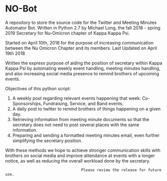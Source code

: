 # NO-Bot
A repository to store the source code for the Twitter and Meeting Minutes Automator Bot. 
Written in Python 2.7 by Michael Long, the fall 2018 - spring 2019 Secretary for Nu-Omicron chapter of Kappa Kappa Psi.

Started on April 10th, 2018 for the purpose of increasing communication between the Nu Omicron Chapter and its members.
Last Updated on April 19th 2018

Written the express purpose of aiding the position of secretary within Kappa Kappa Psi by automating weekly event handling, meeting minutes handling, and also increasing social media presence to remind brothers of upcoming events.

Objectives of this python script:
1. A weekly post regarding relevant events happening that week: Co-Sponsorships, Fundraising, Service, and Band events.
2. A daily post to twitter to remind brothers of things happening on a given day.
3. Retrieving information from meeting minute documents so that the secretary does not need to post several places with the same information.
4. Preparing and sending a formatted meeting minutes email, even further simplifying the secretary position.

With these methods we hope to achieve stronger communication skills with brothers on social media and improve attendance at events with a longer notice, as well as reducing the overall workload done by the secretary.

                                      
                                      Please review the release for future use.
